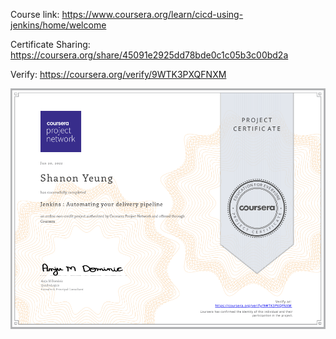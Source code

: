 Course link:
https://www.coursera.org/learn/cicd-using-jenkins/home/welcome

Certificate Sharing:
https://coursera.org/share/45091e2925dd78bde0c1c05b3c00bd2a

Verify:
https://coursera.org/verify/9WTK3PXQFNXM

![alt text](certificate/certificate.png)
